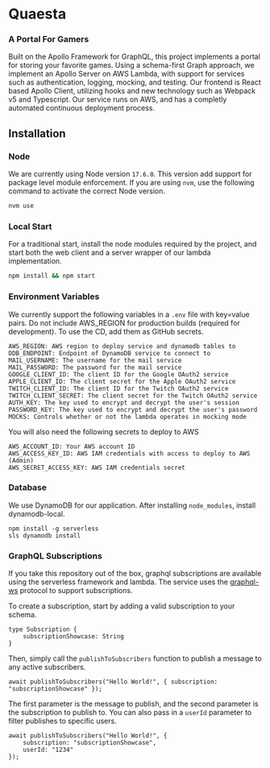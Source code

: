 # Quaesta

### A Portal For Gamers

Built on the Apollo Framework for GraphQL, this project implements a portal for storing your favorite games. Using a schema-first Graph approach, we implement an Apollo Server on AWS Lambda, with support for services such as authentication, logging, mocking, and testing. Our frontend is React based Apollo Client, utilizing hooks and new technology such as Webpack v5 and Typescript. Our service runs on AWS, and has a completly automated continuous deployment process.

## Installation

### Node

We are currently using Node version `17.6.0`. This version add support for package level module enforcement. If you are using `nvm`, use the following command to activate the correct Node version.

```bash
nvm use
```

### Local Start

For a traditional start, install the node modules required by the project, and start both the web client and a server wrapper of our lambda implementation.

```bash
npm install && npm start
```

### Environment Variables

We currently support the following variables in a `.env` file with key=value pairs. Do not include AWS_REGION for production builds (required for development). To use the CD, add them as GitHub secrets.

```
AWS_REGION: AWS region to deploy service and dynamodb tables to
DDB_ENDPOINT: Endpoint of DynamoDB service to connect to
MAIL_USERNAME: The username for the mail service
MAIL_PASSWORD: The password for the mail service
GOOGLE_CLIENT_ID: The client ID for the Google OAuth2 service
APPLE_CLIENT_ID: The client secret for the Apple OAuth2 service
TWITCH_CLIENT_ID: The client ID for the Twitch OAuth2 service
TWITCH_CLIENT_SECRET: The client secret for the Twitch OAuth2 service
AUTH_KEY: The key used to encrypt and decrypt the user's session
PASSWORD_KEY: The key used to encrypt and decrypt the user's password
MOCKS: Controls whether or not the lambda operates in mocking mode
```

You will also need the following secrets to deploy to AWS

```
AWS_ACCOUNT_ID: Your AWS account ID
AWS_ACCESS_KEY_ID: AWS IAM credentials with access to deploy to AWS (Admin)
AWS_SECRET_ACCESS_KEY: AWS IAM credentials secret
```

### Database

We use DynamoDB for our application. After installing `node_modules`, install dynamodb-local.

```
npm install -g serverless
sls dynamodb install
```

### GraphQL Subscriptions

If you take this repository out of the box, graphql subscriptions are available using the serverless framework and lambda.
The service uses the [graphql-ws](https://github.com/enisdenjo/graphql-ws/blob/master/PROTOCOL.md) protocol to support subscriptions.

To create a subscription, start by adding a valid subscription to your schema.

```
type Subscription {
    subscriptionShowcase: String
}
```

Then, simply call the `publishToSubscribers` function to publish a message to any active subscribers.

```
await publishToSubscribers("Hello World!", { subscription: "subscriptionShowcase" });
```

The first parameter is the message to publish, and the second parameter is the subscription to publish to. You 
can also pass in a `userId` parameter to filter publishes to specific users.

```
await publishToSubscribers("Hello World!", { 
    subscription: "subscriptionShowcase", 
    userId: "1234" 
});
```